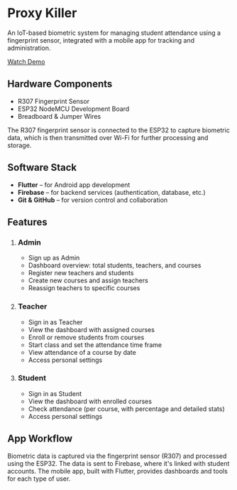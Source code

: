 # Proxy Killer
An IoT-based biometric system for managing student attendance using a fingerprint sensor, integrated with a mobile app for tracking and administration.

[Watch Demo](https://www.youtube.com/watch?v=pnN3ixacbHo)

## Hardware Components
  - R307 Fingerprint Sensor
  - ESP32 NodeMCU Development Board
  - Breadboard & Jumper Wires
    
The R307 fingerprint sensor is connected to the ESP32 to capture biometric data, which is then transmitted over Wi-Fi for further processing and storage.

## Software Stack
  - **Flutter** – for Android app development
  - **Firebase** – for backend services (authentication, database, etc.)
  - **Git & GitHub** – for version control and collaboration

## Features

1. ### Admin
   - Sign up as Admin
   - Dashboard overview: total students, teachers, and courses
   - Register new teachers and students
   - Create new courses and assign teachers
   - Reassign teachers to specific courses
2. ### Teacher
   - Sign in as Teacher
   - View the dashboard with assigned courses
   - Enroll or remove students from courses
   - Start class and set the attendance time frame
   - View attendance of a course by date
   - Access personal settings
4. ### Student
   - Sign in as Student
   - View the dashboard with enrolled courses
   - Check attendance (per course, with percentage and detailed stats)
   - Access personal settings

  ## App Workflow
  Biometric data is captured via the fingerprint sensor (R307) and processed using the ESP32. The data is sent to Firebase, where it's linked with student accounts. The mobile app, built with Flutter, provides dashboards and tools for each type of user.

